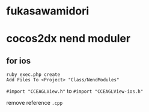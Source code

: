 fukasawamidori
====

# cocos2dx nend moduler

## for ios

```
ruby exec.php create
Add Files To <Project> "Class/NendModules"
```

`#import "CCEAGLView.h"`
to
`#import "CCEAGLView-ios.h"`

remove reference `.cpp`
